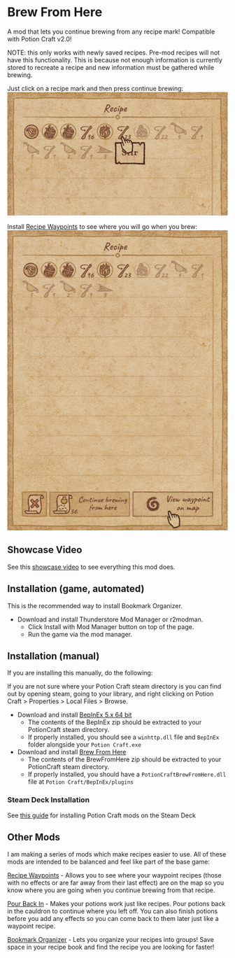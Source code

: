 # Brew From Here
A mod that lets you continue brewing from any recipe mark! Compatible with Potion Craft v2.0!

NOTE: this only works with newly saved recipes. Pre-mod recipes will not have this functionality. This is because not enough information is currently stored to recreate a recipe and new information must be gathered while brewing.

Just click on a recipe mark and then press continue brewing:
![image](https://github.com/AndrewFahlgren/PotionCraftUsefulRecipeMarks/blob/master/Images/BrewFromHere_Icon.PNG?raw=true)


Install [Recipe Waypoints](https://potion-craft.thunderstore.io/package/AndrewFahlgren/Recipe_Waypoints/) to see where you will go when you brew:
![image](https://github.com/AndrewFahlgren/PotionCraftUsefulRecipeMarks/blob/master/Images/BrewFromHere_UseRecipeWaypoints.PNG?raw=true)


## Showcase Video

See this [showcase video](https://youtu.be/ZsfVE3ipVTc) to see everything this mod does.


## Installation (game, automated)
This is the recommended way to install Bookmark Organizer.

- Download and install Thunderstore Mod Manager or r2modman.
  - Click Install with Mod Manager button on top of the page.
  - Run the game via the mod manager.

## Installation (manual)
If you are installing this manually, do the following:

If you are not sure where your Potion Craft steam directory is you can find out by opening steam, going to your library, and right clicking on Potion Craft > Properties > Local Files > Browse.

- Download and install [BepInEx 5.x 64 bit](https://github.com/BepInEx/BepInEx/releases)
  - The contents of the BepInEx zip should be extracted to your PotionCraft steam directory.
  - If properly installed, you should see a `winhttp.dll` file and `BepInEx` folder alongside your `Potion Craft.exe`
- Download and install [Brew From Here](https://github.com/AndrewFahlgren/PotionCraftUsefulRecipeMarks/releases/)
  - The contents of the BrewFromHere zip should be extracted to your PotionCraft steam directory.
  - If properly installed, you should have a `PotionCraftBrewFromHere.dll` file at `Potion Craft/BepInEx/plugins`
  
### Steam Deck Installation
See [this guide](https://docs.google.com/document/d/1Y3PDeMaffkh7x4U3j46YZ9K6AhM2EvRF9v3mAGBFzW4) for installing Potion Craft mods on the Steam Deck

## Other Mods
I am making a series of mods which make recipes easier to use. All of these mods are intended to be balanced and feel like part of the base game:

[Recipe Waypoints](https://potion-craft.thunderstore.io/package/AndrewFahlgren/Recipe_Waypoints/) - Allows you to see where your waypoint recipes (those with no effects or are far away from their last effect) are on the map so you know where you are going when you continue brewing from that recipe.

[Pour Back In](https://potion-craft.thunderstore.io/package/AndrewFahlgren/Pour_Back_In/) - Makes your potions work just like recipes. Pour potions back in the cauldron to continue where you left off. You can also finish potions before you add any effects so you can come back to them later just like a waypoint recipe.

[Bookmark Organizer](https://potion-craft.thunderstore.io/package/AndrewFahlgren/Bookmark_Organizer/) - Lets you organize your recipes into groups! Save space in your recipe book and find the recipe you are looking for faster!